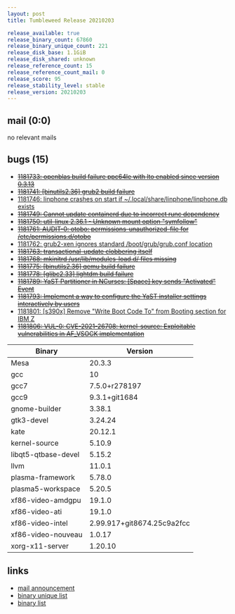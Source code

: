 ```yaml
---
layout: post
title: Tumbleweed Release 20210203

release_available: true
release_binary_count: 67860
release_binary_unique_count: 221
release_disk_base: 1.1GiB
release_disk_shared: unknown
release_reference_count: 15
release_reference_count_mail: 0
release_score: 95
release_stability_level: stable
release_version: 20210203
---
```


## mail (0:0)

no relevant mails

## bugs (15)

<!--more-->

- ~~[1181733: openblas build failure ppc64le with lto enabled since version 0.3.13](https://bugzilla.opensuse.org/show_bug.cgi?id=1181733)~~
- ~~[1181741: \[binutils2.36\] grub2 build failure](https://bugzilla.opensuse.org/show_bug.cgi?id=1181741)~~
- [1181746: linphone crashes on start if ~/.local/share/linphone/linphone.db exists](https://bugzilla.opensuse.org/show_bug.cgi?id=1181746)
- ~~[1181749: Cannot update containerd due to incorrect runc dependency](https://bugzilla.opensuse.org/show_bug.cgi?id=1181749)~~
- ~~[1181750: util-linux 2.36.1 - Unknown mount option "symfollow"](https://bugzilla.opensuse.org/show_bug.cgi?id=1181750)~~
- ~~[1181761: AUDIT-0: otobo: permissions-unauthorized-file for /etc/permissions.d/otobo](https://bugzilla.opensuse.org/show_bug.cgi?id=1181761)~~
- [1181762: grub2-xen ignores standard /boot/grub/grub.conf location](https://bugzilla.opensuse.org/show_bug.cgi?id=1181762)
- ~~[1181763: transactional-update clobbering itself](https://bugzilla.opensuse.org/show_bug.cgi?id=1181763)~~
- ~~[1181768: mkinitrd /usr/lib/modules-load.d/ files missing](https://bugzilla.opensuse.org/show_bug.cgi?id=1181768)~~
- ~~[1181775: \[binutils2.36\] qemu build failure](https://bugzilla.opensuse.org/show_bug.cgi?id=1181775)~~
- ~~[1181778: \[glibc2.33\] lightdm build failure](https://bugzilla.opensuse.org/show_bug.cgi?id=1181778)~~
- ~~[1181789: YaST Partitioner in NCurses:  \[Space\] key sends "Activated" Event](https://bugzilla.opensuse.org/show_bug.cgi?id=1181789)~~
- ~~[1181793: Implement a way to configure the YaST installer settings interactively by users](https://bugzilla.opensuse.org/show_bug.cgi?id=1181793)~~
- [1181801: \[s390x\] Remove "Write Boot Code To" from Booting section for IBM Z](https://bugzilla.opensuse.org/show_bug.cgi?id=1181801)
- ~~[1181806: VUL-0: CVE-2021-26708: kernel-source: Exploitable vulnerabilities in AF_VSOCK implementation](https://bugzilla.opensuse.org/show_bug.cgi?id=1181806)~~

Binary | Version
--- | ---
Mesa | 20.3.3
gcc | 10
gcc7 | 7.5.0+r278197
gcc9 | 9.3.1+git1684
gnome-builder | 3.38.1
gtk3-devel | 3.24.24
kate | 20.12.1
kernel-source | 5.10.9
libqt5-qtbase-devel | 5.15.2
llvm | 11.0.1
plasma-framework | 5.78.0
plasma5-workspace | 5.20.5
xf86-video-amdgpu | 19.1.0
xf86-video-ati | 19.1.0
xf86-video-intel | 2.99.917+git8674.25c9a2fcc
xf86-video-nouveau | 1.0.17
xorg-x11-server | 1.20.10

## links

- [mail announcement](https://github.com/boombatower/tumbleweed-review/issues/10)
- [binary unique list](http://download.opensuse.org/history/20210203/rpm.unique.list)
- [binary list](http://download.opensuse.org/history/20210203/rpm.list)
